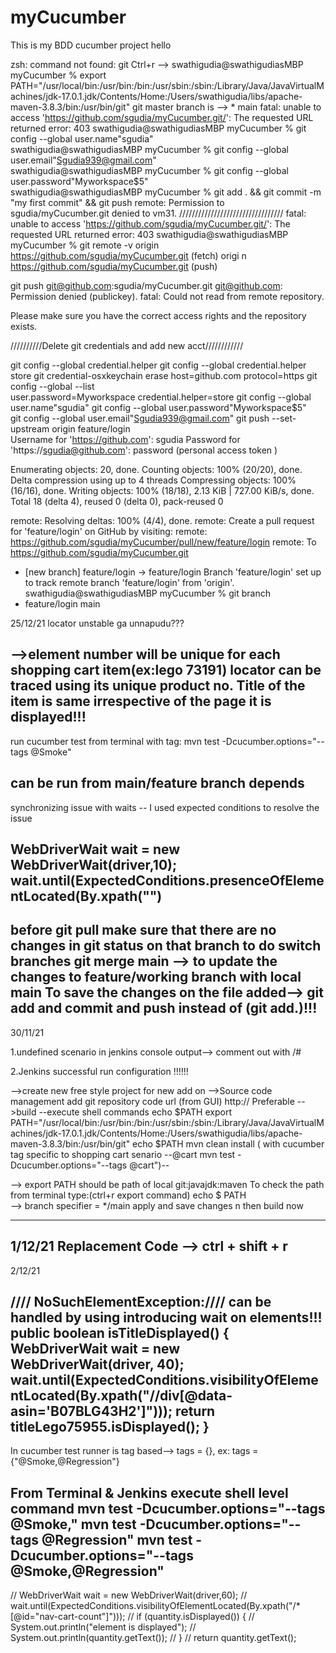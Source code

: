 # myCucumber
This is my BDD cucumber project
hello 

zsh: command not found: git
Ctrl+r -->
swathigudia@swathigudiasMBP myCucumber % export PATH="/usr/local/bin:/usr/bin:/bin:/usr/sbin:/sbin:/Library/Java/JavaVirtualMachines/jdk-17.0.1.jdk/Contents/Home:/Users/swathigudia/libs/apache-maven-3.8.3/bin:/usr/bin/git"
git master branch is  --> * main
fatal: unable to access 'https://github.com/sgudia/myCucumber.git/': The requested URL returned error: 403
swathigudia@swathigudiasMBP myCucumber % git config --global user.name"sgudia"                    
swathigudia@swathigudiasMBP myCucumber % git config --global user.email"Sgudia939@gmail.com"      
swathigudia@swathigudiasMBP myCucumber % git config --global user.password"Myworkspace$5"         
swathigudia@swathigudiasMBP myCucumber % git add . && git commit -m "my first commit" && git push
remote: Permission to sgudia/myCucumber.git denied to vm31.
/////////////////////////////////
fatal: unable to access 'https://github.com/sgudia/myCucumber.git/': The requested URL returned error: 403
swathigudia@swathigudiasMBP myCucumber % git remote -v
origin  https://github.com/sgudia/myCucumber.git (fetch)
origi
n  https://github.com/sgudia/myCucumber.git (push)

git push git@github.com:sgudia/myCucumber.git
git@github.com: Permission denied (publickey).
fatal: Could not read from remote repository.

Please make sure you have the correct access rights
and the repository exists. 

//////////Delete git credentials and add new acct////////////

git config --global credential.helper
git config --global credential.helper store
git credential-osxkeychain erase
host=github.com
protocol=https
git config --global --list                               
user.password=Myworkspace
credential.helper=store
git config --global user.name"sgudia"
git config --global user.password"Myworkspace$5"         
git config --global user.email"Sgudia939@gmail.com"
git push --set-upstream origin feature/login      
Username for 'https://github.com': sgudia
Password for 'https://sgudia@github.com': password (personal access token )

Enumerating objects: 20, done.
Counting objects: 100% (20/20), done.
Delta compression using up to 4 threads
Compressing objects: 100% (16/16), done.
Writing objects: 100% (18/18), 2.13 KiB | 727.00 KiB/s, done.
Total 18 (delta 4), reused 0 (delta 0), pack-reused 0

remote: Resolving deltas: 100% (4/4), done.
remote: Create a pull request for 'feature/login' on GitHub by visiting:
remote:      https://github.com/sgudia/myCucumber/pull/new/feature/login
remote:
To https://github.com/sgudia/myCucumber.git
* [new branch]      feature/login -> feature/login
  Branch 'feature/login' set up to track remote branch 'feature/login' from 'origin'.
  swathigudia@swathigudiasMBP myCucumber % git branch
* feature/login
  main


25/12/21
locator unstable ga unnapudu???

-->element number will be unique for each shopping cart item(ex:lego 73191) locator can be traced using its unique product no.
Title of the item is same irrespective of the page it is displayed!!!
---------
run cucumber test from terminal with tag:
mvn test -Dcucumber.options="--tags @Smoke"

can be run from main/feature branch depends
----------
synchronizing issue with waits
-- I used expected conditions to resolve the issue

WebDriverWait wait = new WebDriverWait(driver,10);
wait.until(ExpectedConditions.presenceOfElementLocated(By.xpath("")
----------
before git pull make sure that there are no changes in git status on that branch to do switch branches
git merge main --> to update the changes to feature/working branch with local main
To save the changes on the file added--> git add <file name> and commit and push instead of (git add.)!!!
----------

30/11/21

1.undefined scenario in jenkins console output--> comment out with /#

2.Jenkins successful run configuration !!!!!!

-->create new free style project for new add on
-->Source code management
   add git repository code url (from GUI) http:// Preferable
-->build --execute shell commands
       echo $PATH
       export PATH="/usr/local/bin:/usr/bin:/bin:/usr/sbin:/sbin:/Library/Java/JavaVirtualMachines/jdk-17.0.1.jdk/Contents/Home:/Users/swathigudia/libs/apache-maven-3.8.3/bin:/usr/bin/git"
       echo $PATH
       mvn clean install
( with cucumber tag specific to shopping cart senario
--@cart mvn test -Dcucumber.options="--tags @cart")--

--> export PATH should be path of local git:javajdk:maven
    To check the path from terminal type:(ctrl+r export command)
    echo $ PATH  
--> branch specifier = */main
    apply and save changes n then build now

-----------
1/12/21
Replacement Code --> ctrl + shift + r
----------
2/12/21

//// NoSuchElementException://// can be handled by using introducing wait on elements!!!
public boolean isTitleDisplayed() {
WebDriverWait wait = new WebDriverWait(driver, 40);
wait.until(ExpectedConditions.visibilityOfElementLocated(By.xpath("//div[@data-asin='B07BLG43H2']")));
return titleLego75955.isDisplayed();
}
---------------------------------------------------------
In cucumber test runner is tag based--> tags = {},
ex: tags = {"@Smoke,@Regression"}

From Terminal & Jenkins execute shell level command
mvn test -Dcucumber.options="--tags @Smoke,"
mvn test -Dcucumber.options="--tags @Regression"
mvn test -Dcucumber.options="--tags @Smoke,@Regression"
--------------------------------------------------------



//        WebDriverWait wait = new WebDriverWait(driver,60);
//        wait.until(ExpectedConditions.visibilityOfElementLocated(By.xpath("/*[@id=\"nav-cart-count\"]")));
//        if (quantity.isDisplayed()) {
//            System.out.println("element is displayed");
//            System.out.println(quantity.getText());
//        }
//            return quantity.getText();
